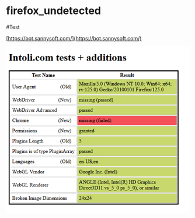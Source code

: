 # firefox_undetected

#Test 

[https://bot.sannysoft.com/](https://bot.sannysoft.com/)

![alt text](https://raw.githubusercontent.com/tnsatt/firefox_undetected/main/test.png)
